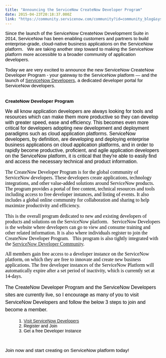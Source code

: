 ```yaml
---
title: "Announcing the ServiceNow CreateNow Developer Program"
date: 2015-04-23T20:18:37.000Z
link: "https://community.servicenow.com/community?id=community_blog&sys_id=8d9daa69dbd0dbc01dcaf3231f961961"
---
```

<p style="margin-top: 1em; margin-bottom: 1rem; font-size: 15.0544004440308px; color: #000000; font-family: sans-serif;"><span style="font-family: calibri, verdana, arial, sans-serif;">Since the launch of the ServiceNow CreateNow Development Suite in 2014, ServiceNow has been enabling customers and partners to build enterprise-grade, cloud-native business applications on the ServiceNow platform.   We are taking another step toward to making the ServiceNow platform more accessible to a broader community of application developers.</span></p><p style="margin-top: 1em; margin-bottom: 1rem; font-size: 15.0544004440308px; color: #000000; font-family: sans-serif;"><span style="font-family: calibri, verdana, arial, sans-serif;">Today we are very excited to announce the new ServiceNow CreateNow Developer Program - your gateway to the ServiceNow platform — and the launch of <a title="evelopers.servicenow.com/" href="https://developers.servicenow.com/">ServiceNow Developers</a>, a dedicated developer portal for ServiceNow developers.</span></p><p style="margin-top: 1em; margin-bottom: 1rem; font-size: 15.0544004440308px; color: #000000; font-family: sans-serif;"><br/><span style="font-weight: bold; font-family: calibri, verdana, arial, sans-serif;">CreateNow Developer Program<br/></span></p><p style="margin-top: 1em; margin-bottom: 1rem; font-size: 15.0544004440308px; color: #000000; font-family: sans-serif;"><span style="font-size: 12pt; font-family: calibri, verdana, arial, sans-serif;"><span style="font-size: 12pt;">We all know a</span>pplication developers are always looking for tools and resources which can make them more productive so they can develop with greater speed, ease and efficiency. This becomes even more critical for developers adopting new development and deployment paradigms such as cloud application platforms. ServiceNow developers, by definition, are developing and deploying enterprise business applications on cloud application platforms, and in order to rapidly become productive, proficient, and agile application developers on the ServiceNow platform, it is critical that they're able to easily find and access the necessary technical and product information. </span></p><p style="margin-top: 1em; margin-bottom: 1rem; font-size: 15.0544004440308px; color: #000000; font-family: sans-serif;"><span style="color: windowtext; font-size: 12pt; font-family: Calibri;">The CreateNow Developer Program is for the global community of ServiceNow developers. These developers create applications, technology integrations, and other value-added solutions around ServiceNow products.   The program provides a portal of free content, technical resources and tools including access to free developer instances, and listing of events. It also includes a global online community for collaboration and sharing to help maximize productivity and efficiency.</span></p><p class="normal"><span style="color: windowtext; background: white; font-size: 12pt; font-family: Calibri;">This is the overall program dedicated to new and existing developers of products and solutions on the ServiceNow platform.   ServiceNow Developers is the website where developers can go to view and consume training and other related information. It is also where individuals register to join the CreateNow Developer Program.   This program is also tightly integrated with the <a title="" _jive_internal="true" href="/community/createnow">ServiceNow Developer Community</a>.</span></p><p class="normal"></p><p><span style="font-size: 12pt; font-family: Calibri; color: windowtext; background: white;">All members gain free access to a developer instance on the ServiceNow platform, on which they are free to innovate and create new business applications. The free developer instances of the ServiceNow Platform will automatically expire after a set period of inactivity, which is currently set at 14-days.</span></p><p style="margin-top: 1em; margin-bottom: 1rem; font-size: 15.0544004440308px; color: #000000; font-family: sans-serif;"><span style="line-height: 1.5em; font-size: 12pt; font-family: calibri, verdana, arial, sans-serif;">The CreateNow Developer Program and the ServiceNow Developers sites are currently live, so I encourage as many of you to visit ServiceNow Developers and follow the below 3 steps to join and become a member.   </span></p><ol style="margin-right: 20px; margin-left: 20px; padding-left: 40px; font-size: 13.9680004119873px; color: #000000; font-family: sans-serif;"><li><a href="https://developers.servicenow.com/">Visit ServiceNow Developers<br/></a></li><li><span style="color: #000000;">Register and Join</span></li><li>Get a free Developer Instance</li></ol><p><span style="color: #000000; font-family: sans-serif; font-size: 15.5200004577637px;"><br/></span></p><p><span style="color: #000000; font-size: 15.5200004577637px; font-family: calibri, verdana, arial, sans-serif;">Join now and start creating on ServiceNow platform today!</span></p>